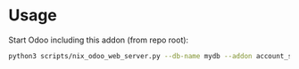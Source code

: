 # Usage

Start Odoo including this addon (from repo root):

```bash
python3 scripts/nix_odoo_web_server.py --db-name mydb --addon account_statement_import_camt
```
